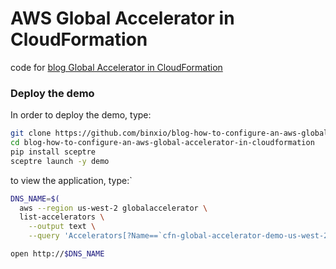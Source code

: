 # AWS Global Accelerator in CloudFormation

code for [blog Global Accelerator in CloudFormation](https://binx.io/blog/2019/07/10/how-to-configure-an-aws-global-accelerator-in-cloudformation/)

### Deploy the demo
In order to deploy the demo, type:

```sh
git clone https://github.com/binxio/blog-how-to-configure-an-aws-global-accelerator-in-cloudformation.git
cd blog-how-to-configure-an-aws-global-accelerator-in-cloudformation
pip install sceptre
sceptre launch -y demo
```

to view the application, type:`

```sh
DNS_NAME=$(
  aws --region us-west-2 globalaccelerator \
  list-accelerators \
    --output text \
    --query 'Accelerators[?Name==`cfn-global-accelerator-demo-us-west-2-accelerator`].DnsName')

open http://$DNS_NAME
```
